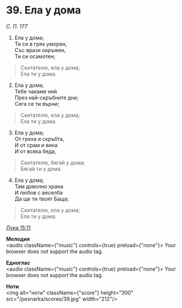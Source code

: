 # 39. Ела у дома

_С. П. 177_

1. Ела у дома;  
Ти си в грях уморен,  
Със врази окръжен,  
Ти си осамотен;  

> Скитателю, ела у дома;  
> Ела ти у дома.  

2. Ела у дома;  
Тебе чакаме ний  
През най-скръбните дни;  
Сега се ти върни;  

> Скитателю, ела у дома;  
> Ела ти у дома.  

3. Ела у дома;  
От греха и скръбта,  
И от срам и вина  
И от всяка беда,  

> Скитателю, бягай у дома;  
> Бягай ти у дома.  

4. Ела у дома;  
Там доволно храна  
И любов с веселба  
Да ще ти твоят Баща;  

> Скитателю, ела у дома;  
> Ела ти у дома.

[Лука 15:11](http://biblia.bg/index.php?k=42&g=15&s=11)

**Мелодия**  
<audio className={"music"} controls={true} preload={"none"}>
    <source src="/pesnarka/mp3/39.mp3" type="audio/mpeg"/>
    Your browser does not support the audio tag.
</audio>

**Едноглас**  
<audio className={"music"} controls={true} preload={"none"}>
    <source src="/pesnarka/transp/39.mp3" type="audio/mpeg"/>
    Your browser does not support the audio tag.
</audio>

**Ноти**  
<img alt="ноти" className={"score"} height="300" src="/pesnarka/scores/39.jpg" width="212"/>
